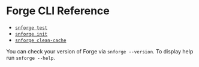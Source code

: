 # Forge CLI Reference

* [`snforge test`](./forge/test.md)
* [`snforge init`](./forge/init.md)
* [`snforge clean-cache`](./forge/clean-cache.md)

You can check your version of Forge via `snforge --version`.
To display help run `snforge --help`.
